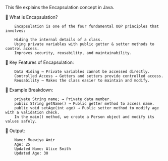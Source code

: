 This file explains the Encapsulation concept in Java.

🔹 What is Encapsulation?

        Encapsulation is one of the four fundamental OOP principles that involves:

        Hiding the internal details of a class.
        Using private variables with public getter & setter methods to control access.
        Improves security, reusability, and maintainability.

🔹 Key Features of Encapsulation:

        Data Hiding → Private variables cannot be accessed directly.
        Controlled Access → Getters and setters provide controlled access.
        Reusability → Makes the class easier to maintain and modify.

🔹 Example Breakdown:

        private String name; → Private data member.
        public String getName() → Public getter method to access name.
        public void setAge(int age) → Public setter method to modify age with a validation check.
        In the main() method, we create a Person object and modify its values safely.

🔹 Output:

        Name: Muawiya Amir
        Age: 25
        Updated Name: Alice Smith
        Updated Age: 30